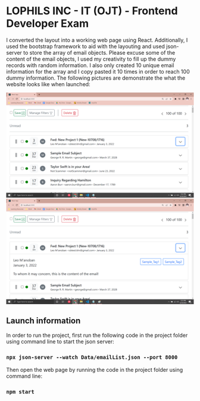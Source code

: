 # LOPHILS INC - IT (OJT) - Frontend Developer Exam

I converted the layout into a working web page using React. Additionally, I used the bootstrap framework to aid with the layouting and used json-server to store the array of email objects. Please excuse some of the content of the email objects, I used my creativity to fill up the dummy records with random information. I also only created 10 unique email information for the array and I copy pasted it 10 times in order to reach 100 dummy information. The following pictures are demonstrate the what the website looks like when launched:

<img src="readme_pics/lophils1.png" width="600" title="Closed email">
<img src="readme_pics/lophils2.png" width="600" title="Opened email">

## Launch information

In order to run the project, first run the following code in the project folder using command line to start the json server:

### `npx json-server --watch Data/emailList.json --port 8000`

Then open the web page by running the code in the project folder using command line:

### `npm start`
